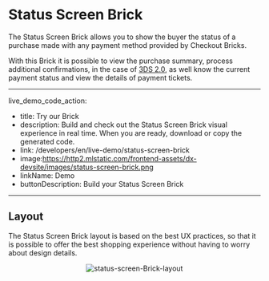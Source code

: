 # Status Screen Brick 

The Status Screen Brick allows you to show the buyer the status of a purchase made with any payment method provided by Checkout Bricks. 

With this Brick it is possible to view the purchase summary, process additional confirmations, in the case of [3DS 2.0](/developers/en/docs/checkout-bricks/how-tos/improve-payment-approval/3ds), as well know the current payment status and view the details of payment tickets.

---
live_demo_code_action:
 - title: Try our Brick
 - description: Build and check out the Status Screen Brick visual experience in real time. When you are ready, download or copy the generated code.
 - link: /developers/en/live-demo/status-screen-brick
 - image:https://http2.mlstatic.com/frontend-assets/dx-devsite/images/status-screen-brick.png
 - linkName: Demo
 - buttonDescription: Build your Status Screen Brick
---

## Layout 

The Status Screen Brick layout is based on the best UX practices, so that it is possible to offer the best shopping experience without having to worry about design details.

<center>

![status-screen-Brick-layout](checkout-bricks/status-screen-brick-layout-en.jpg)

</center>